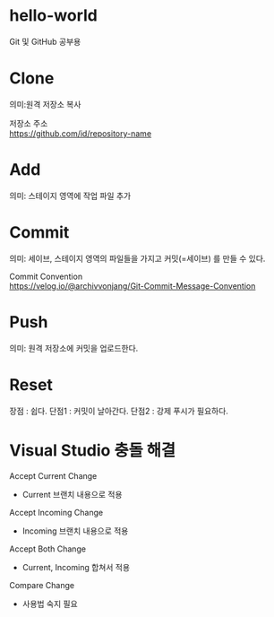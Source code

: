 # hello-world
Git 및 GitHub 공부용

# Clone
의미:원격 저장소 복사   

저장소 주소   
https://github.com/id/repository-name


# Add
의미: 스테이지 영역에 작업 파일 추가

# Commit
의미: 세이브, 스테이지 영역의 파일들을 가지고 커밋(=세이브) 를 만들 수 있다.

Commit Convention   
https://velog.io/@archivvonjang/Git-Commit-Message-Convention

# Push
의미: 원격 저장소에 커밋을 업로드한다.

# Reset
장점 : 쉽다.
단점1 : 커밋이 날아간다.
단점2 : 강제 푸시가 필요하다.

# Visual Studio 충돌 해결
Accept Current Change
- Current 브랜치 내용으로 적용

Accept Incoming Change
- Incoming 브랜치 내용으로 적용

Accept Both Change
- Current, Incoming 합쳐서 적용

Compare Change
- 사용법 숙지 필요